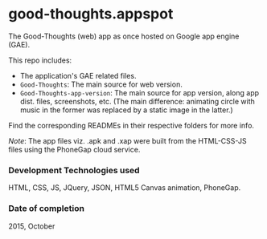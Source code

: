 # good-thoughts.appspot
The Good-Thoughts (web) app as once hosted on Google app engine (GAE).

This repo includes:
- The application's GAE related files.
- `Good-Thoughts`: The main source for web version.
- `Good-Thoughts-app-version`: The main source for app version, along app dist. files, screenshots, etc.
(The main difference: animating circle with music in the former was replaced by a static image in the latter.)

Find the corresponding READMEs in their respective folders for more info.

*Note*: The app files viz. .apk and .xap were built from the HTML-CSS-JS files using the PhoneGap cloud service.

### Development Technologies used

HTML, CSS, JS, JQuery, JSON, HTML5 Canvas animation, PhoneGap.

### Date of completion

2015, October
